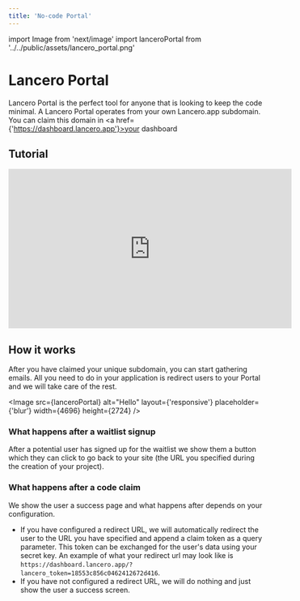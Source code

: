```yaml
---
title: 'No-code Portal'
---
```

import Image from 'next/image'
import lanceroPortal from '../../public/assets/lancero_portal.png'

# Lancero Portal
Lancero Portal is the perfect tool for anyone that is looking to keep the code minimal. A Lancero Portal operates from your own Lancero.app subdomain. You can claim this domain in <a href={'https://dashboard.lancero.app'}>your dashboard</a>

## Tutorial
<iframe width="560" height="315" src="https://www.youtube.com/embed/bX8UBc0dWZI" title="YouTube video player" frameborder="0" allow="accelerometer; autoplay; clipboard-write; encrypted-media; gyroscope; picture-in-picture" allowFullScreen></iframe>

## How it works
After you have claimed your unique subdomain, you can start gathering emails. All you need to do in your application is redirect users to your Portal and we will take care of the rest.

<Image src={lanceroPortal} alt="Hello" layout={'responsive'} placeholder={'blur'} width={4696} height={2724} />

### What happens after a waitlist signup
After a potential user has signed up for the waitlist we show them a button which they can click to go back to your site (the URL you specified during the creation of your project).

### What happens after a code claim
We show the user a success page and what happens after depends on your configuration.

- If you have configured a redirect URL, we will automatically redirect the user to the URL you have specified and append a claim token as a query parameter. This token can be exchanged for the user's data using your secret key.
An example of what your redirect url may look like is `https://dashboard.lancero.app/?lancero_token=18553c856c0462412672d416`.
- If you have not configured a redirect URL, we will do nothing and just show the user a success screen.